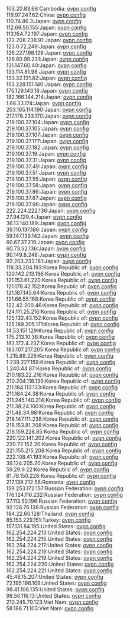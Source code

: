 103.20.83.66:Cambodia: [ovpn config](vpn/103_20_83_66.ovpn)  
119.97.247.62:China: [ovpn config](vpn/119_97_247_62.ovpn)  
110.74.86.3:Japan: [ovpn config](vpn/110_74_86_3.ovpn)  
112.69.50.155:Japan: [ovpn config](vpn/112_69_50_155.ovpn)  
113.154.72.197:Japan: [ovpn config](vpn/113_154_72_197.ovpn)  
122.208.238.91:Japan: [ovpn config](vpn/122_208_238_91.ovpn)  
123.0.72.249:Japan: [ovpn config](vpn/123_0_72_249.ovpn)  
126.227.198.129:Japan: [ovpn config](vpn/126_227_198_129.ovpn)  
126.80.99.231:Japan: [ovpn config](vpn/126_80_99_231.ovpn)  
131.147.60.40:Japan: [ovpn config](vpn/131_147_60_40.ovpn)  
133.114.81.98:Japan: [ovpn config](vpn/133_114_81_98.ovpn)  
133.32.131.82:Japan: [ovpn config](vpn/133_32_131_82.ovpn)  
153.228.151.140:Japan: [ovpn config](vpn/153_228_151_140.ovpn)  
175.129.143.18:Japan: [ovpn config](vpn/175_129_143_18.ovpn)  
182.166.144.214:Japan: [ovpn config](vpn/182_166_144_214.ovpn)  
1.66.33.174:Japan: [ovpn config](vpn/1_66_33_174.ovpn)  
203.165.114.190:Japan: [ovpn config](vpn/203_165_114_190.ovpn)  
217.178.233.170:Japan: [ovpn config](vpn/217_178_233_170.ovpn)  
219.100.37.104:Japan: [ovpn config](vpn/219_100_37_104.ovpn)  
219.100.37.105:Japan: [ovpn config](vpn/219_100_37_105.ovpn)  
219.100.37.107:Japan: [ovpn config](vpn/219_100_37_107.ovpn)  
219.100.37.177:Japan: [ovpn config](vpn/219_100_37_177.ovpn)  
219.100.37.182:Japan: [ovpn config](vpn/219_100_37_182.ovpn)  
219.100.37.19:Japan: [ovpn config](vpn/219_100_37_19.ovpn)  
219.100.37.31:Japan: [ovpn config](vpn/219_100_37_31.ovpn)  
219.100.37.49:Japan: [ovpn config](vpn/219_100_37_49.ovpn)  
219.100.37.51:Japan: [ovpn config](vpn/219_100_37_51.ovpn)  
219.100.37.55:Japan: [ovpn config](vpn/219_100_37_55.ovpn)  
219.100.37.58:Japan: [ovpn config](vpn/219_100_37_58.ovpn)  
219.100.37.86:Japan: [ovpn config](vpn/219_100_37_86.ovpn)  
219.100.37.87:Japan: [ovpn config](vpn/219_100_37_87.ovpn)  
219.100.37.96:Japan: [ovpn config](vpn/219_100_37_96.ovpn)  
222.224.222.136:Japan: [ovpn config](vpn/222_224_222_136.ovpn)  
27.94.129.4:Japan: [ovpn config](vpn/27_94_129_4.ovpn)  
36.13.140.189:Japan: [ovpn config](vpn/36_13_140_189.ovpn)  
39.110.137.186:Japan: [ovpn config](vpn/39_110_137_186.ovpn)  
59.147.139.142:Japan: [ovpn config](vpn/59_147_139_142.ovpn)  
60.67.37.219:Japan: [ovpn config](vpn/60_67_37_219.ovpn)  
60.73.52.136:Japan: [ovpn config](vpn/60_73_52_136.ovpn)  
90.149.8.248:Japan: [ovpn config](vpn/90_149_8_248.ovpn)  
92.203.233.181:Japan: [ovpn config](vpn/92_203_233_181.ovpn)  
118.33.204.193:Korea Republic of: [ovpn config](vpn/118_33_204_193.ovpn)  
120.142.213.196:Korea Republic of: [ovpn config](vpn/120_142_213_196.ovpn)  
121.153.61.220:Korea Republic of: [ovpn config](vpn/121_153_61_220.ovpn)  
121.178.42.152:Korea Republic of: [ovpn config](vpn/121_178_42_152.ovpn)  
121.187.145.64:Korea Republic of: [ovpn config](vpn/121_187_145_64.ovpn)  
121.66.55.168:Korea Republic of: [ovpn config](vpn/121_66_55_168.ovpn)  
122.42.200.46:Korea Republic of: [ovpn config](vpn/122_42_200_46.ovpn)  
124.111.25.216:Korea Republic of: [ovpn config](vpn/124_111_25_216.ovpn)  
125.132.43.152:Korea Republic of: [ovpn config](vpn/125_132_43_152.ovpn)  
125.189.205.171:Korea Republic of: [ovpn config](vpn/125_189_205_171.ovpn)  
14.53.151.129:Korea Republic of: [ovpn config](vpn/14_53_151_129.ovpn)  
175.213.10.36:Korea Republic of: [ovpn config](vpn/175_213_10_36.ovpn)  
182.172.4.237:Korea Republic of: [ovpn config](vpn/182_172_4_237.ovpn)  
183.107.217.205:Korea Republic of: [ovpn config](vpn/183_107_217_205.ovpn)  
1.215.88.226:Korea Republic of: [ovpn config](vpn/1_215_88_226.ovpn)  
1.239.227.159:Korea Republic of: [ovpn config](vpn/1_239_227_159.ovpn)  
1.240.44.87:Korea Republic of: [ovpn config](vpn/1_240_44_87.ovpn)  
210.183.22.216:Korea Republic of: [ovpn config](vpn/210_183_22_216.ovpn)  
210.204.118.139:Korea Republic of: [ovpn config](vpn/210_204_118_139.ovpn)  
211.184.113.133:Korea Republic of: [ovpn config](vpn/211_184_113_133.ovpn)  
211.184.24.38:Korea Republic of: [ovpn config](vpn/211_184_24_38.ovpn)  
211.245.140.214:Korea Republic of: [ovpn config](vpn/211_245_140_214.ovpn)  
211.38.24.100:Korea Republic of: [ovpn config](vpn/211_38_24_100.ovpn)  
211.48.34.98:Korea Republic of: [ovpn config](vpn/211_48_34_98.ovpn)  
218.147.111.238:Korea Republic of: [ovpn config](vpn/218_147_111_238.ovpn)  
218.153.81.208:Korea Republic of: [ovpn config](vpn/218_153_81_208.ovpn)  
218.159.228.85:Korea Republic of: [ovpn config](vpn/218_159_228_85.ovpn)  
220.122.141.202:Korea Republic of: [ovpn config](vpn/220_122_141_202.ovpn)  
220.72.152.20:Korea Republic of: [ovpn config](vpn/220_72_152_20.ovpn)  
221.155.215.208:Korea Republic of: [ovpn config](vpn/221_155_215_208.ovpn)  
222.108.41.193:Korea Republic of: [ovpn config](vpn/222_108_41_193.ovpn)  
39.124.205.20:Korea Republic of: [ovpn config](vpn/39_124_205_20.ovpn)  
59.29.9.22:Korea Republic of: [ovpn config](vpn/59_29_9_22.ovpn)  
61.78.150.228:Korea Republic of: [ovpn config](vpn/61_78_150_228.ovpn)  
217.138.212.58:Romania: [ovpn config](vpn/217_138_212_58.ovpn)  
159.253.172.157:Russian Federation: [ovpn config](vpn/159_253_172_157.ovpn)  
176.124.116.232:Russian Federation: [ovpn config](vpn/176_124_116_232.ovpn)  
37.113.50.196:Russian Federation: [ovpn config](vpn/37_113_50_196.ovpn)  
92.126.76.136:Russian Federation: [ovpn config](vpn/92_126_76_136.ovpn)  
184.22.60.128:Thailand: [ovpn config](vpn/184_22_60_128.ovpn)  
85.153.229.151:Turkey: [ovpn config](vpn/85_153_229_151.ovpn)  
157.131.84.195:United States: [ovpn config](vpn/157_131_84_195.ovpn)  
162.254.224.213:United States: [ovpn config](vpn/162_254_224_213.ovpn)  
162.254.224.215:United States: [ovpn config](vpn/162_254_224_215.ovpn)  
162.254.224.217:United States: [ovpn config](vpn/162_254_224_217.ovpn)  
162.254.224.218:United States: [ovpn config](vpn/162_254_224_218.ovpn)  
162.254.224.219:United States: [ovpn config](vpn/162_254_224_219.ovpn)  
162.254.224.220:United States: [ovpn config](vpn/162_254_224_220.ovpn)  
162.254.224.221:United States: [ovpn config](vpn/162_254_224_221.ovpn)  
45.48.15.207:United States: [ovpn config](vpn/45_48_15_207.ovpn)  
72.195.196.109:United States: [ovpn config](vpn/72_195_196_109.ovpn)  
98.41.106.135:United States: [ovpn config](vpn/98_41_106_135.ovpn)  
98.50.116.13:United States: [ovpn config](vpn/98_50_116_13.ovpn)  
210.245.70.123:Viet Nam: [ovpn config](vpn/210_245_70_123.ovpn)  
58.186.71.103:Viet Nam: [ovpn config](vpn/58_186_71_103.ovpn)  
